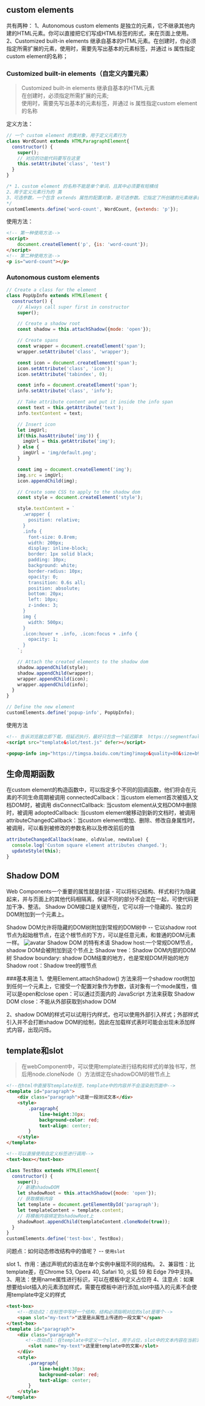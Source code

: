 ## custom elements
共有两种：
1、Autonomous custom elements 是独立的元素，它不继承其他内建的HTML元素。你可以直接把它们写成HTML标签的形式，来在页面上使用。
2、Customized built-in elements 继承自基本的HTML元素。在创建时，你必须指定所需扩展的元素，使用时，需要先写出基本的元素标签，并通过 is 属性指定custom element的名称；

### Customized built-in elements（自定义内置元素）
> Customized built-in elements 继承自基本的HTML元素  
> 在创建时，必须指定所需扩展的元素;  
> 使用时，需要先写出基本的元素标签，并通过 is 属性指定custom element的名称  

定义方法：
```javascript
// 一个 custom element 的类对象，用于定义元素行为
class WordCount extends HTMLParagraphElement{
  constructor() {
    super();
    // 对应的功能代码要写在这里
    this.setAttribute('class', 'test')
  }
}

/* 1、custom element 的名称不能是单个单词，且其中必须要有短横线
2、用于定义元素行为的 类 
3、可选参数，一个包含 extends 属性的配置对象，是可选参数。它指定了所创建的元素继承自哪个内置元素，可以继承任何内置元素
*/
customElements.define('word-count', WordCount, {extends: 'p'});
```

使用方法：
```html
<!-- 第一种使用方法-->
<script>
    document.createElement('p', {is: 'word-count'}); 
</script>
<!-- 第二种使用方法-->
<p is="word-count"></p>
```  

### Autonomous custom elements
```javascript
// Create a class for the element
class PopUpInfo extends HTMLElement {
  constructor() {
    // Always call super first in constructor
    super();

    // Create a shadow root
    const shadow = this.attachShadow({mode: 'open'});

    // Create spans
    const wrapper = document.createElement('span');
    wrapper.setAttribute('class', 'wrapper');

    const icon = document.createElement('span');
    icon.setAttribute('class', 'icon');
    icon.setAttribute('tabindex', 0);

    const info = document.createElement('span');
    info.setAttribute('class', 'info');

    // Take attribute content and put it inside the info span
    const text = this.getAttribute('text');
    info.textContent = text;

    // Insert icon
    let imgUrl;
    if(this.hasAttribute('img')) {
      imgUrl = this.getAttribute('img');
    } else {
      imgUrl = 'img/default.png';
    }

    const img = document.createElement('img');
    img.src = imgUrl;
    icon.appendChild(img);

    // Create some CSS to apply to the shadow dom
    const style = document.createElement('style');

    style.textContent = `
      .wrapper {
        position: relative;
      }
      .info {
        font-size: 0.8rem;
        width: 200px;
        display: inline-block;
        border: 1px solid black;
        padding: 10px;
        background: white;
        border-radius: 10px;
        opacity: 0;
        transition: 0.6s all;
        position: absolute;
        bottom: 20px;
        left: 10px;
        z-index: 3;
      }
      img {
        width: 500px;
      }
      .icon:hover + .info, .icon:focus + .info {
        opacity: 1;
      }
    `;

    // Attach the created elements to the shadow dom
    shadow.appendChild(style);
    shadow.appendChild(wrapper);
    wrapper.appendChild(icon);
    wrapper.appendChild(info);
  }
}

// Define the new element
customElements.define('popup-info', PopUpInfo);
```

使用方法
```html
<!-- 告诉浏览器立即下载，但延迟执行，最好只包含一个延迟脚本  https://segmentfault.com/a/1190000006778717-->
<script src="template&slot/test.js" defer></script>

<popup-info img="https://timgsa.baidu.com/timg?image&quality=80&size=b9999_10000&sec=1607341871844&di=5afbcbe15258b557fc77da29ed5fd809&imgtype=0&src=http%3A%2F%2Ft7.baidu.com%2Fit%2Fu%3D911654674%2C2622349104%26fm%3D193" text="Your card validation code (CVC) is an extra security feature — it is the last 3 or 4 numbers on the back of your card."></popup-info>
```

## 生命周期函数
在custom element的构造函数中，可以指定多个不同的回调函数，他们将会在元素的不同生命周期被调用
connectedCallback：当custom element首次被插入文档DOM时，被调用
disConnectCallback: 当custom element从文档DOM中删除时，被调用
adoptedCallback: 当custom element被移动到新的文档时，被调用
attributeChangedCallback：当custom element增加、删除、修改自身属性时，被调用，可以看到被修改的参数名称以及修改前后的值

```javascript
attributeChangedCallback(name, oldValue, newValue) {
  console.log('Custom square element attributes changed.');
  updateStyle(this);
}
```

## Shadow DOM
Web Components一个重要的属性就是封装 - 可以将标记结构、样式和行为隐藏起来，并与页面上的其他代码相隔离，保证不同的部分不会混在一起，可使代码更加干净、整洁。
Shadow DOM接口是关键所在，它可以将一个隐藏的、独立的DOM附加到一个元素上。

Shadow DOM允许将隐藏的DOM树附加到常规的DOM树中 -- 它以shadow root 节点为起始根节点，在这个根节点的下方，可以是任意元素，和普通的DOM元素一样。
![avatar](https://mdn.mozillademos.org/files/15788/shadow-dom.png)
Shadow DOM 的特有术语
Shadow host:一个常规DOM节点，shadow DOM会被附加到这个节点上
Shadow tree：Shadow DOM内部的DOM树
Shadow boundary: shadow DOM结束的地方，也是常规DOM开始的地方
Shadow root：Shadow tree的根节点

###基本用法
1、使用Element.attachShadow() 方法来将一个shadow root附加到任何一个元素上，它接受一个配置对象作为参数，该对象有一个mode属性，值可以是open和close
open：可以通过页面内的 JavaScript 方法来获取 Shadow DOM
close：不能从外部获取到shadow DOM

2、shadow DOM的样式可以试用行内样式，也可以使用外部引入样式；外部样式引入并不会打断shadow DOM的绘制，因此在加载样式表时可能会出现未添加样式内容，出现闪烁。

## template和slot
>  在webComponent中，可以使用template进行结构和样式的单独书写，然后用node.cloneNode（）方法绑定在shadowDOM的根节点上  
```html
<!--在html中直接写template标签，template中的内容并不会渲染到页面中-->
<template id="paragraph">
    <div class="paragraph">这是一段测试文本</div>
    <style>
        .paragraph{
            line-height:30px;
            background-color: red;
            text-align: center;
        }
    </style>
</template>

<!--可以直接使用自定义标签进行调用-->
<text-box></text-box>
```
```javascript
class TestBox extends HTMLElement{
  constructor() {
    super();
    // 新建shadowDOM
    let shadowRoot = this.attachShadow({mode: 'open'});
    // 获取模板内容
    let template = document.getElementById('paragraph');
    let templateContent = template.content;
    // 将模板内容绑定到shadowRoot上
    shadowRoot.appendChild(templateContent.cloneNode(true));
  }
}
customElements.define('test-box', TestBox);

```
问题点：如何动态修改结构中的值呢？ -- `使用slot`


slot
1、作用：通过声明式的语法在单个实例中展现不同的结构。
2、兼容性：比template差，在Chrome 53, Opera 40, Safari 10, 火狐 59 和 Edge 79中支持。
3、用法：使用name属性进行标识，可以在模板中定义占位符
4、注意点：如果想要给slot插入的元素添加样式，需要在模板中进行添加,slot中插入的元素不会使用template中定义的样式
```html
<test-box>
    <!--改动点2：在标签中写好一个结构，结构必须指明对应的slot是哪个-->
    <span slot="my-text">"这里是从属性上传递的一段文案"</span>
</test-box>
<template id="paragraph">
    <div class="paragraph">
       <!--改动点1：在template中定义一个slot，用于占位，slot中的文本内容在当前浏览器不支持slot的时候进行展示-->
        <slot name="my-text">这里是template中的文案</slot>
    </div>
    <style>
        .paragraph{
            line-height:30px;
            background-color: red;
            text-align: center;
        }
    </style>
</template>
```





